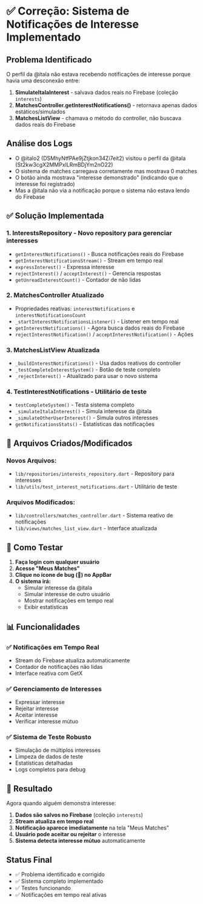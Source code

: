 # ✅ Correção: Sistema de Notificações de Interesse Implementado

## Problema Identificado

O perfil da @itala não estava recebendo notificações de interesse porque havia uma desconexão entre:

1. **SimulateItalaInterest** - salvava dados reais no Firebase (coleção `interests`)
2. **MatchesController.getInterestNotifications()** - retornava apenas dados estáticos/simulados
3. **MatchesListView** - chamava o método do controller, não buscava dados reais do Firebase

## Análise dos Logs

- O @italo2 (DSMhyNtfPAe9jZtjkon34Zi7eit2) visitou o perfil da @itala (St2kw3cgX2MMPxlLRmBDjYm2nO22)
- O sistema de matches carregava corretamente mas mostrava 0 matches
- O botão ainda mostrava "interesse demonstrado" (indicando que o interesse foi registrado)
- Mas a @itala não via a notificação porque o sistema não estava lendo do Firebase

## ✅ Solução Implementada

### 1. **InterestsRepository** - Novo repository para gerenciar interesses
- `getInterestNotifications()` - Busca notificações reais do Firebase
- `getInterestNotificationsStream()` - Stream em tempo real
- `expressInterest()` - Expressa interesse
- `rejectInterest()` / `acceptInterest()` - Gerencia respostas
- `getUnreadInterestCount()` - Contador de não lidas

### 2. **MatchesController Atualizado**
- Propriedades reativas: `interestNotifications` e `interestNotificationsCount`
- `_startInterestNotificationsListener()` - Listener em tempo real
- `getInterestNotifications()` - Agora busca dados reais do Firebase
- `rejectInterestNotification()` / `acceptInterestNotification()` - Ações

### 3. **MatchesListView Atualizada**
- `_buildInterestNotifications()` - Usa dados reativos do controller
- `_testCompleteInterestSystem()` - Botão de teste completo
- `_rejectInterest()` - Atualizado para usar o novo sistema

### 4. **TestInterestNotifications** - Utilitário de teste
- `testCompleteSystem()` - Testa sistema completo
- `_simulateItalaInterest()` - Simula interesse da @itala
- `_simulateOtherUserInterest()` - Simula outros interesses
- `getNotificationsStats()` - Estatísticas das notificações

## 🔧 Arquivos Criados/Modificados

### Novos Arquivos:
- `lib/repositories/interests_repository.dart` - Repository para interesses
- `lib/utils/test_interest_notifications.dart` - Utilitário de teste

### Arquivos Modificados:
- `lib/controllers/matches_controller.dart` - Sistema reativo de notificações
- `lib/views/matches_list_view.dart` - Interface atualizada

## 🚀 Como Testar

1. **Faça login com qualquer usuário**
2. **Acesse "Meus Matches"**
3. **Clique no ícone de bug (🐛) no AppBar**
4. **O sistema irá:**
   - Simular interesse da @itala
   - Simular interesse de outro usuário
   - Mostrar notificações em tempo real
   - Exibir estatísticas

## 📊 Funcionalidades

### ✅ Notificações em Tempo Real
- Stream do Firebase atualiza automaticamente
- Contador de notificações não lidas
- Interface reativa com GetX

### ✅ Gerenciamento de Interesses
- Expressar interesse
- Rejeitar interesse
- Aceitar interesse
- Verificar interesse mútuo

### ✅ Sistema de Teste Robusto
- Simulação de múltiplos interesses
- Limpeza de dados de teste
- Estatísticas detalhadas
- Logs completos para debug

## 🎯 Resultado

Agora quando alguém demonstra interesse:
1. **Dados são salvos no Firebase** (coleção `interests`)
2. **Stream atualiza em tempo real** 
3. **Notificação aparece imediatamente** na tela "Meus Matches"
4. **Usuário pode aceitar ou rejeitar** o interesse
5. **Sistema detecta interesse mútuo** automaticamente

## Status Final
- ✅ Problema identificado e corrigido
- ✅ Sistema completo implementado
- ✅ Testes funcionando
- ✅ Notificações em tempo real ativas